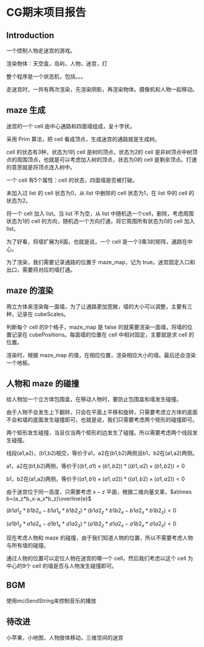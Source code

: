 # CG期末项目报告

## Introduction

一个控制人物走迷宫的游戏。

渲染物体：天空盒，岛屿，人物，迷宫，灯

整个程序是一个状态机，包括。。。

走迷宫时，一共有两次渲染，先渲染阴影，再渲染物体。摄像机和人物一起移动。

## maze 生成

迷宫的一个 cell 由中心通路和四面墙组成，呈十字状。

采用 Prim 算法，把 cell 看成顶点，生成迷宫的通路就是生成树。

cell 的状态有3种，状态为1的 cell 是树的顶点，状态为2的 cell 是非树顶点中树顶点的周围顶点，也就是可以考虑加入树的顶点，状态为0的 cell 是剩余顶点。打通的意思就是将顶点连入树中。

一个 cell 有5个属性：cell 的状态，四面墙是否被打破。

未加入过 list 的 cell 状态为0，从 list 中删除的 cell 状态为1，在 list 中的 cell 的状态为2。

将一个 cell 加入 list。当 list 不为空，从 list 中随机选一个cell，删除，考虑周围状态为1的 cell 的方向，随机选一个方向打通，将它周围所有状态为0的 cell 加入 list。

为了好看，将墙扩展为8面，也就是说，一个 cell 是一个3乘3的矩阵，通路在中心。

为了渲染，我们需要记录通路的位置于 maze_map，记为 true。迷宫固定入口和出口，需要将对应的墙打通。

## maze 的渲染

用立方体来渲染每一面墙，为了让通路更加宽敞，墙的大小可以调整，主要有三种，记录在 cubeScales。

判断每个 cell 的9个格子，maze_map 是 false 的就需要渲染一面墙，将墙的位置记录在 cubePositions。每面墙的位置在 cell 中相对固定，主要就是求 cell 的位置。

渲染时，根据 maze_map 的值，在相应位置，渲染相应大小的墙。最后还会渲染一个地板。

## 人物和 maze 的碰撞

给人物加一个立方体包围盒，在移动人物时，要防止包围盒和墙发生碰撞。

由于人物不会发生上下翻转，只会在平面上平移和旋转，只需要考虑立方体的底面不会和墙的底面发生碰撞即可。也就是说，我们只需要考虑两个矩形的碰撞即可。

两个矩形发生碰撞，当且仅当两个矩形的边发生了碰撞。所以需要考虑两个线段发生碰撞。

线段(a1,a2)，(b1,b2)相交，等价于a1，a2在(b1,b2)两侧且b1，b2在(a1,a2)两侧。

a1，a2在(b1,b2)两侧，等价于$((b1,a1)\times(b1,b2))*((b1,a2)\times(b1,b2))<0$

b1，b2在(a1,a2)两侧，等价于$((a1,b1)\times(a1,a2))*((a1,b2)\times(a1,a2))<0$

由于迷宫位于同一高度，只需要考虑 $x-z$ 平面，根据二维向量叉乘，$a\times b=(a_z*b_x-a_x*b_z)\overline{e}$

$(b1a1_z*b1b2_x-b1a1_x*b1b2_z)*(b1a2_z*b1b2_x-b1a2_x*b1b2_z)<0$

$(a1b1_z*a1a2_x-a1b1_x*a1a2_z)*(a1b2_z*a1a2_x-a1b2_x*a1a2_z)<0$

现在考虑人物和 maze 的碰撞，由于我们知道人物的位置，所以不需要考虑人物与所有墙的碰撞。

通过人物的位置可以定位人物在迷宫的哪一个 cell，然后我们考虑以这个 cell 为中心的9个 cell 的墙是否与人物发生碰撞即可。

## BGM

使用mciSendString来控制音乐的播放

## 待改进

小苹果，小地图，人物肢体移动，三维空间的迷宫
